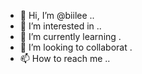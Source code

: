 - 👋 Hi, I’m @biilee ..
- 👀 I’m interested in ..
- 🌱 I’m currently learning .
- 💞️ I’m looking to collaborat .
- 📫 How to reach me ..

<!---
biilee/biilee is a ✨ special ✨ repository because its `README.md` (this file) appears on your GitHub profile.
You can click the Preview link to take a look at your changes.
--->
